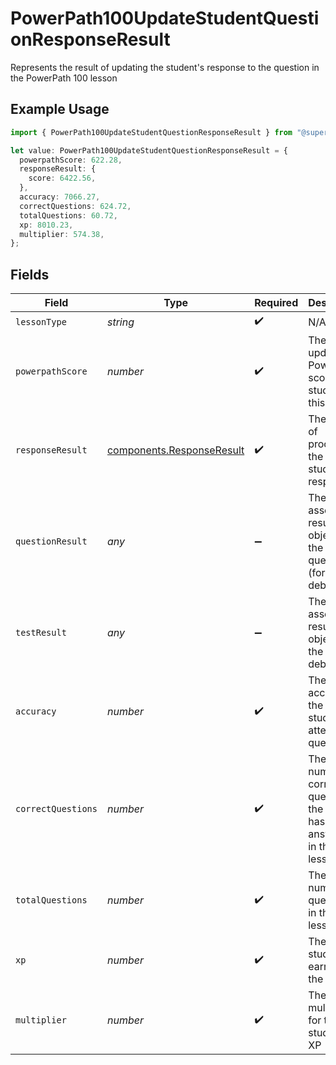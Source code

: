 # PowerPath100UpdateStudentQuestionResponseResult

Represents the result of updating the student's response to the question in the PowerPath 100 lesson

## Example Usage

```typescript
import { PowerPath100UpdateStudentQuestionResponseResult } from "@superbuilders/powerpath/models/components";

let value: PowerPath100UpdateStudentQuestionResponseResult = {
  powerpathScore: 622.28,
  responseResult: {
    score: 6422.56,
  },
  accuracy: 7066.27,
  correctQuestions: 624.72,
  totalQuestions: 60.72,
  xp: 8010.23,
  multiplier: 574.38,
};
```

## Fields

| Field                                                                  | Type                                                                   | Required                                                               | Description                                                            |
| ---------------------------------------------------------------------- | ---------------------------------------------------------------------- | ---------------------------------------------------------------------- | ---------------------------------------------------------------------- |
| `lessonType`                                                           | *string*                                                               | :heavy_check_mark:                                                     | N/A                                                                    |
| `powerpathScore`                                                       | *number*                                                               | :heavy_check_mark:                                                     | The updated PowerPath score of the student in this lesson              |
| `responseResult`                                                       | [components.ResponseResult](../../models/components/responseresult.md) | :heavy_check_mark:                                                     | The result of processing the student's response                        |
| `questionResult`                                                       | *any*                                                                  | :heavy_minus_sign:                                                     | The assessment result object for the question (for debugging)          |
| `testResult`                                                           | *any*                                                                  | :heavy_minus_sign:                                                     | The assessment result object for the test (for debugging)              |
| `accuracy`                                                             | *number*                                                               | :heavy_check_mark:                                                     | The accuracy of the student's attempted questions                      |
| `correctQuestions`                                                     | *number*                                                               | :heavy_check_mark:                                                     | The number of correct questions the student has answered in the lesson |
| `totalQuestions`                                                       | *number*                                                               | :heavy_check_mark:                                                     | The total number of questions in the lesson                            |
| `xp`                                                                   | *number*                                                               | :heavy_check_mark:                                                     | The XP the student has earned in the lesson                            |
| `multiplier`                                                           | *number*                                                               | :heavy_check_mark:                                                     | The multiplier for the student's XP                                    |